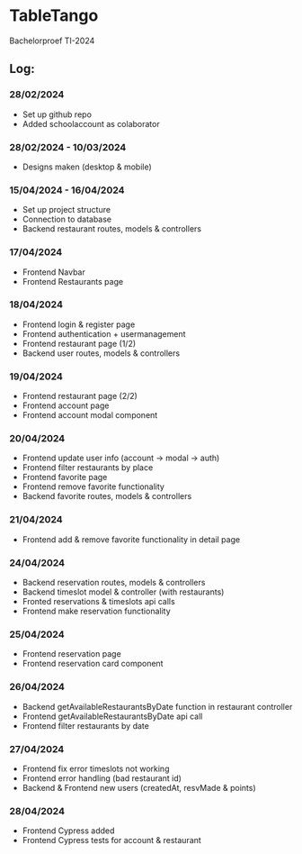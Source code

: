 # TableTango
Bachelorproef TI-2024

## Log:
### 28/02/2024
- Set up github repo
- Added schoolaccount as colaborator

### 28/02/2024 - 10/03/2024
- Designs maken (desktop & mobile)

### 15/04/2024 - 16/04/2024
- Set up project structure
- Connection to database
- Backend restaurant routes, models & controllers

### 17/04/2024
- Frontend Navbar
- Frontend Restaurants page

### 18/04/2024
- Frontend login & register page
- Frontend authentication + usermanagement
- Frontend restaurant page (1/2)
- Backend user routes, models & controllers

### 19/04/2024
- Frontend restaurant page (2/2)
- Frontend account page
- Frontend account modal component

### 20/04/2024
- Frontend update user info (account -> modal -> auth)
- Frontend filter restaurants by place
- Frontend favorite page
- Frontend remove favorite functionality
- Backend favorite routes, models & controllers

### 21/04/2024
- Frontend add & remove favorite functionality in detail page

### 24/04/2024
- Backend reservation routes, models & controllers
- Backend timeslot model & controller (with restaurants)
- Fronted reservations & timeslots api calls
- Frontend make reservation functionality

### 25/04/2024
- Frontend reservation page
- Frontend reservation card component

### 26/04/2024
- Backend getAvailableRestaurantsByDate function in restaurant controller
- Frontend getAvailableRestaurantsByDate api call
- Frontend filter restaurants by date

### 27/04/2024
- Frontend fix error timeslots not working
- Frontend error handling (bad restaurant id)
- Backend & Frontend new users (createdAt, resvMade & points)

### 28/04/2024
- Frontend Cypress added
- Frontend Cypress tests for account & restaurant
